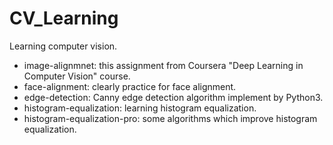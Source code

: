 # CV_Learning
Learning computer vision.

+ image-alignmnet: this assignment from Coursera "Deep Learning in Computer Vision" course.
+ face-alignment: clearly practice for face alignment.
+ edge-detection: Canny edge detection algorithm implement by Python3.
+ histogram-equalization: learning histogram equalization.
+ histogram-equalization-pro: some algorithms which improve histogram equalization.
